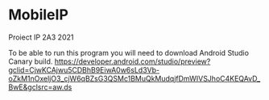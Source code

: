 # MobileIP
Proiect IP 2A3 2021

To be able to run this program you will need to download Android Studio Canary build.
https://developer.android.com/studio/preview?gclid=CjwKCAjwu5CDBhB9EiwA0w6sLd3Vb-oZkM1nOxeljO3_cjW6qBZsG3QSMc1BMuQkMudqjfDmWIVSJhoC4KEQAvD_BwE&gclsrc=aw.ds
